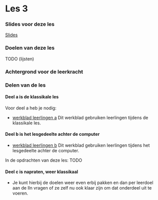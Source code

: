 # Les 3

### Slides voor deze les

[Slides](https://slides.com/felienne/pidk-m1-l4a#)

### Doelen van deze les

TODO (lijsten)

### Achtergrond voor de leerkracht

### Delen van de les

#### Deel a is de klassikale les

Voor deel a heb je nodig:
* [werkblad leerlingen a](https://github.com/Felienne/Python_in_de_klas/blob/master/Module-Nederlands/Les%201/pidk-m1-l4a-werkblad.md) Dit werkblad gebruiken leerlingen tijdens de klassikale les.

#### Deel b is het lesgedeelte achter de computer

* [werkblad leerlingen b](pidk-m1-l4b-werkblad.md) Dit werkblad gebruiken leerlingen tijdens het lesgedeelte achter de computer.

In de opdrachten van deze les:
TODO

#### Deel c is napraten, weer klassikaal

* Je kunt hierbij de doelen weer even erbij pakken en dan per leerdoel aan de lln vragen of ze zelf nu ook klaar zijn om dat onderdeel uit te voeren.
